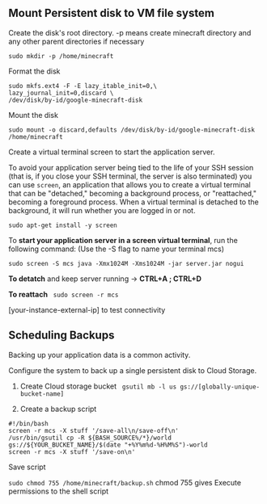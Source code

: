 ## Mount Persistent disk to VM file system

Create the disk's root directory. -p means create minecraft directory and any other parent directories if necessary

```
sudo mkdir -p /home/minecraft
```

Format the disk

```
sudo mkfs.ext4 -F -E lazy_itable_init=0,\
lazy_journal_init=0,discard \
/dev/disk/by-id/google-minecraft-disk

```

Mount the disk

```
sudo mount -o discard,defaults /dev/disk/by-id/google-minecraft-disk /home/minecraft

```

Create a virtual terminal screen to start the application server.

To avoid your application server being tied to the life of your SSH session (that is, if you close your SSH terminal, the server is also terminated) you can use ```screen```, an application that allows you to create a virtual terminal that can be "detached," becoming a background process, or "reattached," becoming a foreground process. When a virtual terminal is detached to the background, it will run whether you are logged in or not.

```
sudo apt-get install -y screen
```

To **start your application server in a screen virtual terminal**, run the following command: (Use the -S flag to name your terminal mcs)

```
sudo screen -S mcs java -Xmx1024M -Xms1024M -jar server.jar nogui
```

**To detatch** and keep server running -> **CTRL+A ; CTRL+D**

**To reattach** ``` sudo screen -r mcs```

[your-instance-external-ip] to test connectivity

## Scheduling Backups

Backing up your application data is a common activity. 

Configure the system to back up a single persistent disk to Cloud Storage.

1. Create Cloud storage bucket
``` gsutil mb -l us gs://[globally-unique-bucket-name]```

2. Create a backup script

```
#!/bin/bash
screen -r mcs -X stuff '/save-all\n/save-off\n'
/usr/bin/gsutil cp -R ${BASH_SOURCE%/*}/world gs://${YOUR_BUCKET_NAME}/$(date "+%Y%m%d-%H%M%S")-world
screen -r mcs -X stuff '/save-on\n'
```
Save script

```sudo chmod 755 /home/minecraft/backup.sh``` chmod 755 gives Execute permissions to the shell script 
